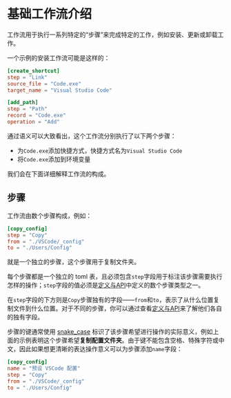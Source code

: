 # 基础工作流介绍

工作流用于执行一系列特定的“步骤”来完成特定的工作，例如安装、更新或卸载工作。

一个示例的安装工作流可能是这样的：
```toml
[create_shortcut]
step = "Link"
source_file = "Code.exe"
target_name = "Visual Studio Code"

[add_path]
step = "Path"
record = "Code.exe"
operation = "Add"
```
通过语义可以大致看出，这个工作流分别执行了以下两个步骤：
* 为`Code.exe`添加快捷方式，快捷方式名为`Visual Studio Code`
* 将`Code.exe`添加到环境变量

我们会在下面详细解释工作流的构成。

## 步骤
工作流由数个步骤构成，例如：
```toml
[copy_config]
step = "Copy"
from = "./VSCode/_config"
to = "./Users/Config"
```
就是一个独立的步骤，这个步骤用于复制文件夹。

每个步骤都是一个独立的 toml 表，且必须包含`step`字段用于标注该步骤需要执行怎样的操作；`step`字段的值必须是[定义与API](/nep/definition/4-steps)中定义的数个步骤类型之一。

在`step`字段的下方则是`Copy`步骤独有的字段——`from`和`to`，表示了从什么位置复制文件到什么位置。对于不同的步骤，你可以通过查看[定义与API](/nep/definition/4-steps)来了解他们各自的独有字段。

步骤的键通常使用 [snake_case](https://zh.wikipedia.org/wiki/%E8%9B%87%E5%BD%A2%E5%91%BD%E5%90%8D%E6%B3%95) 标识了该步骤希望进行操作的实际意义，例如上面的示例表明这个步骤希望**复制配置文件夹**。由于键不能包含空格、特殊字符或中文，因此如果想更清晰的表达操作意义可以为步骤添加`name`字段：
```toml
[copy_config]
name = "预设 VSCode 配置"
step = "Copy"
from = "./VSCode/_config"
to = "./Users/Config"
```
